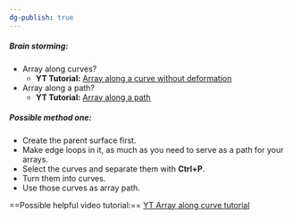 ```yaml
---
dg-publish: true
---
```

##### Brain storming:
- Array along curves?
	- **YT Tutorial:** [Array along a curve without deformation](https://www.youtube.com/watch?v=kiQARXtMhTI)
- Array along a path?
	- **YT Tutorial:** [Array along a path](https://www.google.com/url?sa=t&rct=j&q=&esrc=s&source=web&cd=&cad=rja&uact=8&ved=2ahUKEwjw3I-h5r6EAxUNefEDHaYDC4gQtwJ6BAgmEAI&url=https%3A%2F%2Fwww.youtube.com%2Fwatch%3Fv%3DHC-hINTb_14&usg=AOvVaw1zbxWYRYTVp0M0cpHdtOcM&opi=89978449)

##### Possible method one:
- Create the parent surface first.
- Make edge loops in it, as much as you need to serve as a path for your arrays.
- Select the curves and separate them with **Ctrl+P**.
- Turn them into curves.
- Use those curves as array path. 

==Possible helpful video tutorial:== [YT Array along curve tutorial](https://www.google.com/url?sa=t&rct=j&q=&esrc=s&source=web&cd=&cad=rja&uact=8&ved=2ahUKEwjw3I-h5r6EAxUNefEDHaYDC4gQFnoECBUQAw&url=https%3A%2F%2Fwww.youtube.com%2Fwatch%3Fv%3Dixg7Zvex9HA&usg=AOvVaw00RqySSZfQ3AGZEjBT6ih5&opi=89978449)